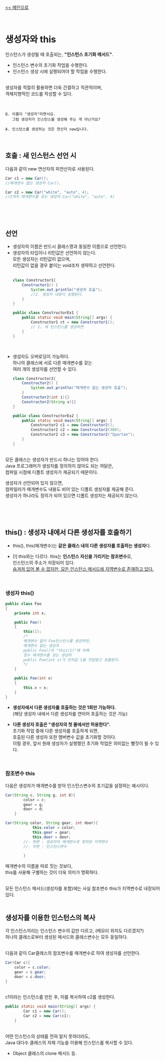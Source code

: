 [<< 메인으로](https://github.com/AtomicLiquors/Java_Wiki_Chb)

&nbsp;  


# 생성자와 this 
인스턴스가 생성될 때 호출되는, **"인스턴스 초기화 메서드"**.
- 인스턴스 변수의 초기화 작업을 수행한다.
- 인스턴스 생성 시에 실행되어야 할 작업을 수행한다.
  

&nbsp;  
생성자를 적절히 활용하면 더욱 간결하고 직관적이며,  
객체지향적인 코드를 작성할 수 있다.

&nbsp;  

```
Q. 이름이 "생성자"라면서요.   
   그럼 생성자가 인스턴스를 생성해 주는 게 아닌가요?
   
A. 인스턴스를 생성하는 것은 연산자 new입니다. 
```

&nbsp;  
## 호출 : 새 인스턴스 선언 시
다음과 같이 new 연산자의 피연산자로 사용된다.
```java
Car c1 = new Car(); 
//매개변수 없는 생성자 Car().

Car c2 = new Car("white", "auto", 4); 
//3개의 매개변수를 갖는 생성자 Car("white", "auto", 4)
```
&nbsp;  

&nbsp;  
## 선언
- 생성자의 이름은 반드시 클래스명과 동일한 이름으로 선언한다.    
- 생성자의 타입이나 리턴값은 선언하지 않는다.  
모든 생성자는 리턴값이 없으며,  
리턴값이 없을 경우 붙이는 void조차 생략하고 선언한다.  
&nbsp;  
	```java
	class Constructor1{
		Constructor1() {
			System.out.println("생성자 호출");
			//2. 생성자 내용이 실행된다.
		}
	}

	public class ConstructorEx1 {
		public static void main(String[] args) {
			Constructor1 ct = new Constructor1();
			// 1. 새 인스턴스를 생성하면 
		}
	}

	```
&nbsp;  
- 생성자도 오버로딩이 가능하다.   
 하나의 클래스에 서로 다른 매개변수를 갖는  
 여러 개의 생성자를 선언할 수 있다.  

	```java
	class Constructor2{
		Constructor2() {
			System.out.println("매개변수 없는 생성자 호출");
		}
		Constructor2(int i){}
		Constructor2(String s){}
	}

	public class ConstructorEx2 {
		public static void main(String[] args) {
			Constructor2 c1 = new Constructor2();
			Constructor2 c2 = new Constructor2(300);
			Constructor2 c3 = new Constructor2("Spartan");
		}
	}
	```


&nbsp;  
모든 클래스는 생성자가 반드시 하나는 있어야 한다.  
Java 프로그래머가 생성자를 정의하지 않아도 되는 까닭은,   
컴파일 시점에 디폴트 생성자가 제공되기 때문이다.  

생성자가 선언되어 있지 않으면,   
컴파일러가 매개변수도 내용도 비어 있는 디폴트 생성자를 제공해 준다.  
생성자가 하나라도 정의가 되어 있으면 디폴트 생성자는 제공되지 않는다.


&nbsp;  


&nbsp;  
## this() : 생성자 내에서 다른 생성자를 호출하기


- this(), this(매개변수)는 **같은 클래스 내의 다른 생성자를 호출하는 생성자**다.

- [!] this와는 다르다. this는 **인스턴스 자신을 가리키는 참조변수**로,  
인스턴스의 주소가 저장되어 있다.  
<u>숨겨져 있어 볼 수 없지만, 모든 인스턴스 메서드에 지역변수로 존재하고 있다.</u>
  
&nbsp;  
### 생성자 this()  

```java
public class Foo
{
    private int x;

    public Foo()
    {
        this(1);
		/*
		매개변수 없이 Foo인스턴스를 생성하면,
		매개변수 없는 생성자
		public Foo()의 "this(1)"에 의해 
		정수 매개변수를 갖는 생성자
		public Foo(int x)가 인자값 1을 전달받고 호출된다.
		*/
    }

    public Foo(int x)
    {
        this.x = x;
    }
}
```
- **생성자에서 다른 생성자를 호출하는 것은 1회만 가능하다.**  
(해당 생성자 내에서 다른 생성자를 연이어 호출하는 것은 가능)  

- **다른 생성자 호출은 "생성자의 첫 줄에서만 허용한다".**  
  초기화 작업 중에 다른 생성자를 호출하게 되면,  
  호출된 다른 생성자 또한 멤버변수 값을 초기화할 것이다.  
  이럴 경우, 앞서 원래 생성자가 실행했던 초기화 작업은 의미없는 뻘짓이 될 수 있다.

&nbsp;  
### 참조변수 this
다음은 생성자가 매개변수를 받아 인스턴스변수의 초기값을 설정하는 예시이다.  


```java
Car(String c, String g, int d){ 
		color = c; 
		gear = g; 
		door = d; 
	}
```

```java
Car(String color, String gear, int door){
			this.color = color;
			this.gear = gear;
			this.door = door;
		//- 좌변 : 생성자의 매개변수로 정의된 지역변수
		//- 우변 : 인스턴스변수
		
		}
```
매개변수의 이름을 따로 짓는 것보다,   
this를 사용해 구별하는 것이 더욱 의미가 명확하다.

&nbsp;  
모든 인스턴스 메서드(생성자를 포함)에는 사실 참조변수 this가 지역변수로 내장되어 있다.  
&nbsp;  

## 생성자를 이용한 인스턴스의 복사
각 인스턴스끼리는 인스턴스 변수의 값만 다르고, (메모리 위치도 다르겠지?)   
하나의 클래스로부터 생성된 메서드와 클래스변수는 모두 동일하다.  

&nbsp;  
다음과 같이 Car클래스의 참조변수를 매개변수로 하여 생성자를 선언한다.
```java
Car(Car c){
	color = c.color;
	gear = c.gear;
	door = c.door;
}
```

&nbsp;  
c1이라는 인스턴스를 만든 후, 이를 복사하여 c2를 생성한다.
```java
public static void main(String[] args) {
		Car c1 = new Car();
		Car c2 = new Car(c1); 
	}
```


&nbsp;  
어떤 인스턴스의 상태를 전혀 알지 못하더라도,  
Java 대다수 클래스의 자체 기능을 이용해 인스턴스를 복사할 수 있다.  
- Object 클래스의 clone 메서드 등.
